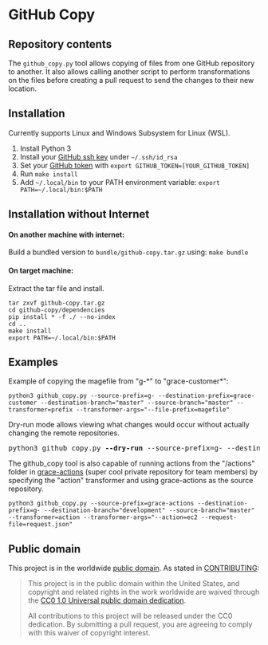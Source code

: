# GitHub Copy

## Repository contents

The `github_copy.py` tool allows copying of files from one GitHub repository to another. It also allows calling another script to perform transformations on the files before creating a pull request to send the changes to their new location.

## Installation

Currently supports Linux and Windows Subsystem for Linux (WSL).

1. Install Python 3
2. Install your [GitHub ssh key](https://help.github.com/en/github/authenticating-to-github/generating-a-new-ssh-key-and-adding-it-to-the-ssh-agent) under `~/.ssh/id_rsa`
3. Set your [GitHub token](https://help.github.com/en/github/authenticating-to-github/creating-a-personal-access-token-for-the-command-line) with `export GITHUB_TOKEN=[YOUR_GITHUB_TOKEN]`
4. Run `make install`
5. Add `~/.local/bin` to your PATH environment variable: `export PATH=~/.local/bin:$PATH`

## Installation without Internet

#### On another machine with internet:
Build a bundled version to `bundle/github-copy.tar.gz` using: `make bundle`

#### On target machine:
Extract the tar file and install.
```
tar zxvf github-copy.tar.gz
cd github-copy/dependencies
pip install * -f ./ --no-index
cd ..
make install
export PATH=~/.local/bin:$PATH
``` 

## Examples

Example of copying the magefile from "g-\*" to "grace-customer\*":

```
python3 github_copy.py --source-prefix=g- --destination-prefix=grace-customer --destination-branch="master" --source-branch="master" --transformer=prefix --transformer-args="--file-prefix=magefile"
```

Dry-run mode allows viewing what changes would occur without actually changing the remote repositories.

<pre>
python3 github_copy.py <b>--dry-run</b> --source-prefix=g- --destination-prefix=grace-customer --destination-branch="master" --source-branch="master" --transformer=prefix --transformer-args="--file-prefix=magefile"
</pre>

The github_copy tool is also capable of running actions from the "/actions" folder in [grace-actions](https://github.com/GSA/grace-actions) (super cool private repository for team members) by specifying the "action" transformer and using grace-actions as the source repository.

```
python3 github_copy.py --source-prefix=grace-actions --destination-prefix=g- --destination-branch="development" --source-branch="master" --transformer=action --transformer-args="--action=ec2 --request-file=request.json"
```



## Public domain

This project is in the worldwide [public domain](LICENSE.md). As stated in [CONTRIBUTING](CONTRIBUTING.md):

> This project is in the public domain within the United States, and copyright and related rights in the work worldwide are waived through the [CC0 1.0 Universal public domain dedication](https://creativecommons.org/publicdomain/zero/1.0/).
>
> All contributions to this project will be released under the CC0 dedication. By submitting a pull request, you are agreeing to comply with this waiver of copyright interest.
>
